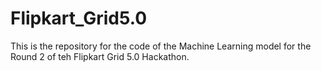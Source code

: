 # Flipkart_Grid5.0
This is the repository for the code of the Machine Learning model for the Round 2 of teh Flipkart Grid 5.0 Hackathon.
